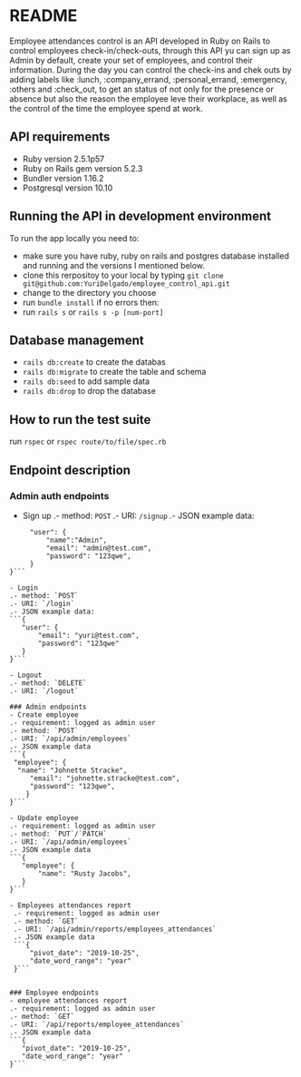 # README

Employee attendances control is an API developed in Ruby on Rails to control employees check-in/check-outs, through this API yu can sign up as Admin by default, create your set of employees, and control their information. During the day you can control the check-ins and chek outs by adding labels like :lunch, :company_errand, :personal_errand, :emergency, :others and :check_out, to get an status of not only for the presence or absence but also the reason the employee leve their workplace, as well as the control of the time the employee spend at work.

## API requirements
  * Ruby version 2.5.1p57
  * Ruby on Rails gem version 5.2.3
  * Bundler version 1.16.2
  * Postgresql version 10.10

## Running the API in development environment
To run the app locally you need to:
- make sure you have ruby, ruby on rails and postgres database installed and running and the versions I mentioned below.
- clone this rerpositoy to your local by typing `git clone git@github.com:YuriDelgado/employee_control_api.git`
- change to the directory you choose
- run `bundle install`
if no errors then:
- run `rails s` or `rails s -p [num-port]` 

## Database management
 - `rails db:create` to create the databas
 - `rails db:migrate` to create the table and schema
 - `rails db:seed` to add sample data
 - `rails db:drop` to drop the database

## How to run the test suite
  run `rspec` or `rspec route/to/file/spec.rb`
  

## Endpoint description

### Admin auth endpoints
 - Sign up
 .- method: `POST`
 .- URI: `/signup`
 .- JSON example data:
 ```{
	  "user": {
		  "name":"Admin",
		  "email": "admin@test.com",
		  "password": "123qwe",
	  }
 }```

- Login
.- method: `POST`
.- URI: `/login`
.- JSON example data:
```{
	"user": {
		"email": "yuri@test.com",
		"password": "123qwe"
	}
}```

- Logout
.- method: `DELETE`
.- URI: `/logout`

### Admin endpoints
- Create employee
 .- requirement: logged as admin user
 .- method: `POST`
 .- URI: `/api/admin/employees`
 .- JSON example data
 ```{
  "employee": {
   "name": "Johnette Stracke",
	  "email": "johnette.stracke@test.com",
	  "password": "123qwe",
	 }
 }```
 
- Update employee
.- requirement: logged as admin user
.- method: `PUT`/`PATCH`
.- URI: `/api/admin/employees`
.- JSON example data
```{
	"employee": {
		"name": "Rusty Jacobs",
	}
}```

- Employees attendances report
  .- requirement: logged as admin user
  .- method: `GET`
  .- URI: `/api/admin/reports/employees_attendances`
  .- JSON example data
  ```{
	  "pivot_date": "2019-10-25",
	  "date_word_range": "year"
  }```
 
 
### Employee endpoints
- employee attendances report
.- requirement: logged as admin user
.- method: `GET`
.- URI: `/api/reports/employee_attendances`
.- JSON example data
```{
	"pivot_date": "2019-10-25",
	"date_word_range": "year"
}```

 

